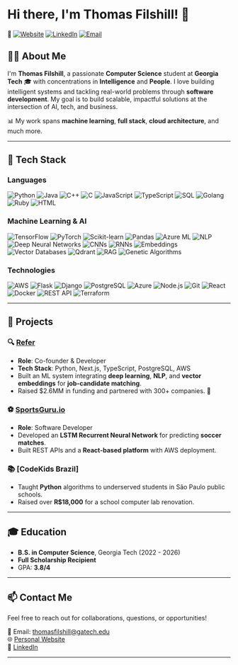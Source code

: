 # Hi there, I'm Thomas Filshill! 👋

🔗 [![Website](https://img.shields.io/badge/Website-Visit-brightgreen)](https://thomasfilshill.com) 
[![LinkedIn](https://img.shields.io/badge/LinkedIn-Connect-blue)](https://linkedin.com/in/thomasfilshill)
[![Email](https://img.shields.io/badge/Email-Contact-red)](mailto:thomasfilshill@gatech.edu)

## 👨‍💻 About Me
I'm **Thomas Filshill**, a passionate **Computer Science** student at **Georgia Tech** 🎓 with concentrations in **Intelligence** and **People**. I love building intelligent systems and tackling real-world problems through **software development**. My goal is to build scalable, impactful solutions at the intersection of AI, tech, and business.

📊 My work spans **machine learning**, **full stack**, **cloud architecture**, and much more.

---

## 🔧 Tech Stack

### **Languages**
![Python](https://img.shields.io/badge/Python-3776AB?style=flat-square&logo=python&logoColor=white)
![Java](https://img.shields.io/badge/Java-007396?style=flat-square&logo=java&logoColor=white)
![C++](https://img.shields.io/badge/C++-00599C?style=flat-square&logo=cplusplus&logoColor=white)
![C](https://img.shields.io/badge/C-A8B9CC?style=flat-square&logo=c&logoColor=white)
![JavaScript](https://img.shields.io/badge/JavaScript-F7DF1E?style=flat-square&logo=javascript&logoColor=black)
![TypeScript](https://img.shields.io/badge/TypeScript-3178C6?style=flat-square&logo=typescript&logoColor=white)
![SQL](https://img.shields.io/badge/SQL-003B57?style=flat-square&logo=postgresql&logoColor=white)
![Golang](https://img.shields.io/badge/Go-00ADD8?style=flat-square&logo=go&logoColor=white)
![Ruby](https://img.shields.io/badge/Ruby-CC342D?style=flat-square&logo=ruby&logoColor=white)
![HTML](https://img.shields.io/badge/HTML-E34F26?style=flat-square&logo=html5&logoColor=white)

### **Machine Learning & AI**
![TensorFlow](https://img.shields.io/badge/TensorFlow-FF6F00?style=flat-square&logo=tensorflow&logoColor=white)
![PyTorch](https://img.shields.io/badge/PyTorch-EE4C2C?style=flat-square&logo=pytorch&logoColor=white)
![Scikit-learn](https://img.shields.io/badge/Scikit--learn-F7931E?style=flat-square&logo=scikit-learn&logoColor=white)
![Pandas](https://img.shields.io/badge/Pandas-150458?style=flat-square&logo=pandas&logoColor=white)
![Azure ML](https://img.shields.io/badge/Azure%20ML-0089D6?style=flat-square&logo=microsoft-azure&logoColor=white)
![NLP](https://img.shields.io/badge/Natural%20Language%20Processing-FF6F00?style=flat-square&logo=tensorflow&logoColor=white)
![Deep Neural Networks](https://img.shields.io/badge/Deep%20Neural%20Networks-8A2BE2?style=flat-square&logo=brain&logoColor=white)
![CNNs](https://img.shields.io/badge/CNN-8A2BE2?style=flat-square&logo=brain&logoColor=white)
![RNNs](https://img.shields.io/badge/RNN-FF6F00?style=flat-square&logo=deep-learning&logoColor=white)
![Embeddings](https://img.shields.io/badge/Embeddings-008000?style=flat-square&logo=ai&logoColor=white)
![Vector Databases](https://img.shields.io/badge/Vector%20Databases-4169E1?style=flat-square&logo=database&logoColor=white)
![Qdrant](https://img.shields.io/badge/Qdrant-00FFFF?style=flat-square&logo=qdrant&logoColor=white)
![RAG](https://img.shields.io/badge/RAG-FE2C53?style=flat-square&logo=openai&logoColor=white)
![Genetic Algorithms](https://img.shields.io/badge/Genetic%20Algorithms-FFD700?style=flat-square&logo=dna&logoColor=white)

### **Technologies**
![AWS](https://img.shields.io/badge/Amazon%20AWS-232F3E?style=flat-square&logo=amazon-aws&logoColor=white)
![Flask](https://img.shields.io/badge/Flask-000000?style=flat-square&logo=flask&logoColor=white)
![Django](https://img.shields.io/badge/Django-092E20?style=flat-square&logo=django&logoColor=white)
![PostgreSQL](https://img.shields.io/badge/PostgreSQL-336791?style=flat-square&logo=postgresql&logoColor=white)
![Azure](https://img.shields.io/badge/Microsoft%20Azure-0089D6?style=flat-square&logo=microsoft-azure&logoColor=white)
![Node.js](https://img.shields.io/badge/Node.js-339933?style=flat-square&logo=node.js&logoColor=white)
![Git](https://img.shields.io/badge/Git-F05032?style=flat-square&logo=git&logoColor=white)
![React](https://img.shields.io/badge/React-61DAFB?style=flat-square&logo=react&logoColor=black)
![Docker](https://img.shields.io/badge/Docker-2496ED?style=flat-square&logo=docker&logoColor=white)
![REST API](https://img.shields.io/badge/REST%20API-FF6F00?style=flat-square&logo=rest-api&logoColor=white)
![Terraform](https://img.shields.io/badge/Terraform-7B42BC?style=flat-square&logo=terraform&logoColor=white)

---

## 🌟 Projects

### 🔍 [**Refer**](https://cardinalrefer.com)
- **Role**: Co-founder & Developer
- **Tech Stack**: Python, Next.js, TypeScript, PostgreSQL, AWS
- Built an ML system integrating **deep learning**, **NLP**, and **vector embeddings** for **job-candidate matching**.
- Raised $2.6MM in funding and partnered with 300+ companies. 🚀

### ⚽️ [**SportsGuru.io**](https://web.sportsguru.io)
- **Role**: Software Developer
- Developed an **LSTM Recurrent Neural Network** for predicting **soccer matches**.
- Built REST APIs and a **React-based platform** with AWS deployment.

### 📚 [**CodeKids Brazil**]
- Taught **Python** algorithms to underserved students in São Paulo public schools.
- Raised over **R$18,000** for a school computer lab renovation.

---

## 🎓 Education
- **B.S. in Computer Science**, Georgia Tech (2022 - 2026)
- **Full Scholarship Recipient** 
- GPA: **3.8/4**

---

## 📫 Contact Me
Feel free to reach out for collaborations, questions, or opportunities!  

📧 Email: [thomasfilshill@gatech.edu](mailto:thomasfilshill@gatech.edu)  
🌐 [Personal Website](https://thomasfilshill.com)  
💼 [LinkedIn](https://linkedin.com/in/thomasfilshill)

---
